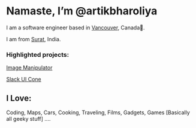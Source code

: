 # Namaste, I’m @artikbharoliya

I am a software engineer based in [Vancouver](https://vancouver.ca/), Canada🍁.

I am from [Surat](https://en.wikipedia.org/wiki/Surat), India. 



### Highlighted projects:

[Image Manipulator](https://github.com/artikbharoliya/Image-Manipulation)

[Slack UI Cone](https://github.com/artikbharoliya/slack-clone)



## I Love:

Coding, Maps, Cars, Cooking, Traveling, Films, Gadgets, Games [Basically all geeky stuff] .... 
